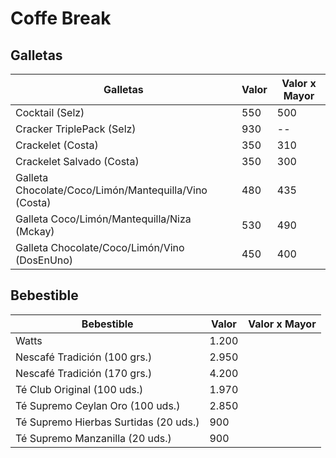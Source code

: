 # Coffe Break

## Galletas

| Galletas                                     | Valor | Valor x Mayor |
|----------------------------------------------|-------| ------------- |
| Cocktail (Selz)                                        | 550   | 500 |
| Cracker TriplePack (Selz)                              | 930   | --  | 
| Crackelet (Costa)                                      | 350   | 310 |
| Crackelet Salvado (Costa)                              | 350   | 300 |
| Galleta Chocolate/Coco/Limón/Mantequilla/Vino (Costa)  | 480   | 435 |
| Galleta Coco/Limón/Mantequilla/Niza (Mckay)            | 530   | 490 |
| Galleta Chocolate/Coco/Limón/Vino (DosEnUno)           | 450   | 400 |



## Bebestible

| Bebestible                            | Valor | Valor x Mayor |
|---------------------------------------|-------|---------------|
| Watts                                 | 1.200 |          |
| Nescafé Tradición (100 grs.)          | 2.950 |
| Nescafé Tradición (170 grs.)          | 4.200 |
| Té Club Original (100 uds.)           | 1.970 | 
| Té Supremo Ceylan Oro (100 uds.)      | 2.850 |
| Té Supremo Hierbas Surtidas (20 uds.) | 900   |
| Té Supremo Manzanilla (20 uds.)       | 900   |

